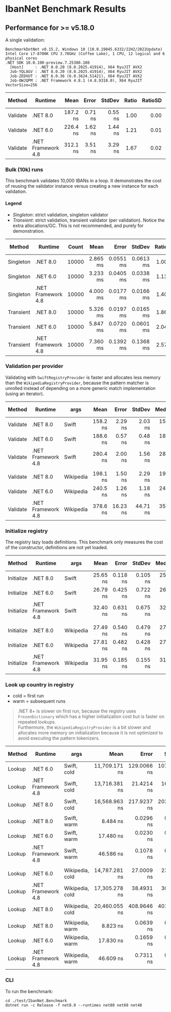 # IbanNet Benchmark Results

## Performance for >= v5.18.0

A single validation:

```
BenchmarkDotNet v0.15.2, Windows 10 (10.0.19045.6332/22H2/2022Update)
Intel Core i7-8700K CPU 3.70GHz (Coffee Lake), 1 CPU, 12 logical and 6 physical cores
.NET SDK 10.0.100-preview.7.25380.108
  [Host]     : .NET 8.0.20 (8.0.2025.41914), X64 RyuJIT AVX2
  Job-YQLAGV : .NET 8.0.20 (8.0.2025.41914), X64 RyuJIT AVX2
  Job-ZEDXUT : .NET 6.0.36 (6.0.3624.51421), X64 RyuJIT AVX2
  Job-OWJQPM : .NET Framework 4.8.1 (4.8.9310.0), X64 RyuJIT VectorSize=256
```

| Method   | Runtime            | Mean     | Error   | StdDev  | Ratio | RatioSD | Gen0   | Allocated | Alloc Ratio |
|--------- |------------------- |---------:|--------:|--------:|------:|--------:|-------:|----------:|------------:|
| Validate | .NET 8.0           | 187.2 ns | 0.71 ns | 0.55 ns |  1.00 |    0.00 | 0.0267 |     168 B |        1.00 |
| Validate | .NET 6.0           | 226.4 ns | 1.62 ns | 1.44 ns |  1.21 |    0.01 | 0.0267 |     168 B |        1.00 |
| Validate | .NET Framework 4.8 | 312.1 ns | 3.51 ns | 3.29 ns |  1.67 |    0.02 | 0.0267 |     168 B |        1.00 |


### Bulk (10k) runs

This benchmark validates 10,000 IBANs in a loop. It demonstrates the cost of reusing the validator instance versus creating a new instance for each validation.

#### Legend

- *Singleton*: strict validation, singleton validator
- *Transient*: strict validation, transient validator (per validation). Notice the extra allocations/GC. This is not recommended, and purely for demonstration.

| Method    | Runtime            | Count | Mean     | Error     | StdDev    | Ratio | RatioSD | Gen0      | Allocated | Alloc Ratio |
|---------- |------------------- |------ |---------:|----------:|----------:|------:|--------:|----------:|----------:|------------:|
| Singleton | .NET 8.0           | 10000 | 2.865 ms | 0.0551 ms | 0.0613 ms |  1.00 |    0.03 |  269.5313 |   1.63 MB |        1.00 |
| Singleton | .NET 6.0           | 10000 | 3.233 ms | 0.0405 ms | 0.0338 ms |  1.13 |    0.03 |  269.5313 |   1.63 MB |        1.00 |
| Singleton | .NET Framework 4.8 | 10000 | 4.000 ms | 0.0177 ms | 0.0166 ms |  1.40 |    0.03 |  265.6250 |   1.63 MB |        1.00 |
| Transient | .NET 8.0           | 10000 | 5.326 ms | 0.0197 ms | 0.0165 ms |  1.86 |    0.04 | 1187.5000 |   7.12 MB |        4.38 |
| Transient | .NET 6.0           | 10000 | 5.847 ms | 0.0720 ms | 0.0601 ms |  2.04 |    0.05 | 1250.0000 |    7.5 MB |        4.61 |
| Transient | .NET Framework 4.8 | 10000 | 7.360 ms | 0.1392 ms | 0.1368 ms |  2.57 |    0.07 | 1273.4375 |   7.68 MB |        4.72 |


### Validation per provider

Validating with `SwiftRegistryProvider` is faster and allocates less memory than the `WikipediaRegistryProvider`, because the pattern matcher is unrolled instead of depending on a more generic match implementation (using an iterator).

| Method   | Runtime            | args      | Mean     | Error    | StdDev   | Median   | Ratio | RatioSD | Gen0   | Allocated | Alloc Ratio |
|--------- |------------------- |---------- |---------:|---------:|---------:|---------:|------:|--------:|-------:|----------:|------------:|
| Validate | .NET 8.0           | Swift     | 158.2 ns |  2.29 ns |  2.03 ns | 157.6 ns |  1.00 |    0.02 | 0.0253 |     160 B |        1.00 |
| Validate | .NET 6.0           | Swift     | 188.6 ns |  0.57 ns |  0.48 ns | 188.5 ns |  1.19 |    0.01 | 0.0253 |     160 B |        1.00 |
| Validate | .NET Framework 4.8 | Swift     | 280.4 ns |  2.00 ns |  1.56 ns | 280.4 ns |  1.77 |    0.02 | 0.0253 |     160 B |        1.00 |
|          |                    |           |          |          |          |          |       |         |        |           |             |
| Validate | .NET 8.0           | Wikipedia | 198.1 ns |  1.50 ns |  2.29 ns | 197.9 ns |  1.00 |    0.02 | 0.0253 |     160 B |        1.00 |
| Validate | .NET 6.0           | Wikipedia | 240.5 ns |  1.26 ns |  1.18 ns | 241.0 ns |  1.21 |    0.02 | 0.0253 |     160 B |        1.00 |
| Validate | .NET Framework 4.8 | Wikipedia | 378.6 ns | 16.23 ns | 44.71 ns | 354.1 ns |  1.91 |    0.23 | 0.0253 |     160 B |        1.00 |


### Initialize registry

The registry lazy loads definitions. This benchmark only measures the cost of the constructor, definitions are not yet loaded.

| Method     | Runtime            | args      | Mean     | Error    | StdDev   | Median   | Ratio | RatioSD | Gen0   | Allocated | Alloc Ratio |
|----------- |------------------- |---------- |---------:|---------:|---------:|---------:|------:|--------:|-------:|----------:|------------:|
| Initialize | .NET 8.0           | Swift     | 25.65 ns | 0.118 ns | 0.105 ns | 25.63 ns |  1.00 |    0.01 | 0.0242 |     152 B |        1.00 |
| Initialize | .NET 6.0           | Swift     | 26.79 ns | 0.425 ns | 0.722 ns | 26.44 ns |  1.04 |    0.03 | 0.0242 |     152 B |        1.00 |
| Initialize | .NET Framework 4.8 | Swift     | 32.40 ns | 0.631 ns | 0.675 ns | 32.04 ns |  1.26 |    0.03 | 0.0255 |     160 B |        1.05 |
|            |                    |           |          |          |          |          |       |         |        |           |             |
| Initialize | .NET 8.0           | Wikipedia | 27.49 ns | 0.540 ns | 0.479 ns | 27.23 ns |  1.00 |    0.02 | 0.0242 |     152 B |        1.00 |
| Initialize | .NET 6.0           | Wikipedia | 27.81 ns | 0.482 ns | 0.428 ns | 27.80 ns |  1.01 |    0.02 | 0.0242 |     152 B |        1.00 |
| Initialize | .NET Framework 4.8 | Wikipedia | 31.95 ns | 0.185 ns | 0.155 ns | 31.92 ns |  1.16 |    0.02 | 0.0255 |     160 B |        1.05 |


### Look up country in registry

- cold = first run
- warm = subsequent runs
> .NET 8+ is slower on first run, because the registry uses `FrozenDictionary` which has a higher initialization cost but is faster on repeated lookups.  
> Furthermore, the `WikipediaRegistryProvider` is a bit slower and allocates more memory on initialization because it is not optimized to avoid executing the pattern tokenizers.  

| Method | Runtime            | args            | Mean          | Error       | StdDev      | Ratio | RatioSD | Gen0   | Gen1   | Allocated | Alloc Ratio |
|------- |------------------- |---------------- |--------------:|------------:|------------:|------:|--------:|-------:|-------:|----------:|------------:|
| Lookup | .NET 6.0           | Swift, cold     | 11,709.171 ns | 129.0066 ns | 107.7263 ns |  0.71 |    0.01 | 2.3804 | 0.0763 |   15016 B |        0.59 |
| Lookup | .NET Framework 4.8 | Swift, cold     | 13,716.381 ns |  21.4214 ns |  16.7245 ns |  0.83 |    0.01 | 2.3956 | 0.0916 |   15116 B |        0.60 |
| Lookup | .NET 8.0           | Swift, cold     | 16,568.963 ns | 217.9237 ns | 203.8460 ns |  1.00 |    0.02 | 4.0283 | 0.1831 |   25336 B |        1.00 |
|        |                    |                 |               |             |             |       |         |        |        |           |             |
| Lookup | .NET 8.0           | Swift, warm     |      8.484 ns |   0.0296 ns |   0.0262 ns |  1.00 |    0.00 |      - |      - |         - |          NA |
| Lookup | .NET 6.0           | Swift, warm     |     17.480 ns |   0.0230 ns |   0.0192 ns |  2.06 |    0.01 |      - |      - |         - |          NA |
| Lookup | .NET Framework 4.8 | Swift, warm     |     46.586 ns |   0.1078 ns |   0.0842 ns |  5.49 |    0.02 |      - |      - |         - |          NA |
|        |                    |                 |               |             |             |       |         |        |        |           |             |
| Lookup | .NET 6.0           | Wikipedia, cold | 14,787.281 ns |  27.0009 ns |  23.9356 ns |  0.72 |    0.01 | 3.5858 | 0.2136 |   22520 B |        0.64 |
| Lookup | .NET Framework 4.8 | Wikipedia, cold | 17,305.278 ns |  38.4931 ns |  30.0529 ns |  0.85 |    0.02 | 3.5706 | 0.1831 |   22643 B |        0.64 |
| Lookup | .NET 8.0           | Wikipedia, cold | 20,460.055 ns | 408.9646 ns | 401.6579 ns |  1.00 |    0.03 | 5.5847 | 0.3052 |   35144 B |        1.00 |
|        |                    |                 |               |             |             |       |         |        |        |           |             |
| Lookup | .NET 8.0           | Wikipedia, warm |      8.823 ns |   0.0639 ns |   0.0566 ns |  1.00 |    0.01 |      - |      - |         - |          NA |
| Lookup | .NET 6.0           | Wikipedia, warm |     17.830 ns |   0.1659 ns |   0.1552 ns |  2.02 |    0.02 |      - |      - |         - |          NA |
| Lookup | .NET Framework 4.8 | Wikipedia, warm |     46.609 ns |   0.7311 ns |   0.6481 ns |  5.28 |    0.08 |      - |      - |         - |          NA |


### CLI

To run the benchmark:
```
cd ./test/IbanNet.Benchmark
dotnet run -c Release -f net8.0 --runtimes net80 net60 net48
```
